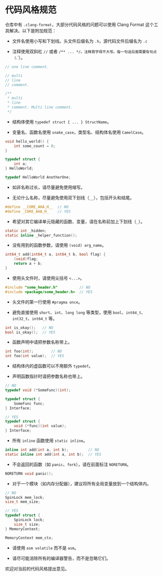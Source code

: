 # 代码风格规范

仓库中有 `.clang-format`，大部分代码风格的问题可以使用 Clang Format 这个工具解决。以下是附加规范：

* 文件名使用小写和下划线。头文件后缀名为 `.h`，源代码文件后缀名为 `.c`

* 注释使用双斜杠 `//` 或者 `/** ... */。注释首字母不大写。每一句话后面需要有句点（`.`）。

```c
// one line comment.

// multi
// line
// comment.

/**
 * multi
 * line
 * comment. Multi line comment.
 */
```

* 结构体使用 `typedef struct { ... } StructName`。

* 变量名、函数名使用 `snake_case`，类型名、结构体名使用 `CamelCase`。

```c
void hello_world() {
    int some_count = 0;
}

typedef struct {
    int a;
} HelloWorld;

typedef HelloWorld AnotherOne;
```

* 如非名称过长，请尽量避免使用缩写。

* 无论什么名称，尽量避免使用双下划线（`__`），包括开头和结尾。

```c
#define __CORE_AHA_H__  // NO
#define _CORE_AHA_H_    // YES
```

* 希望对其它编译单元隐藏的函数、变量，请在名称前加上下划线（`_`）。

```c
static int _hidden;
static inline _helper_function();
```

* 没有用到的函数参数，请使用 `(void) arg_name`。

```c
int64_t add(int64_t a, int64_t b, bool flag) {
    (void)flag;
    return a + b;
}
```

* 使用头文件时，请使用尖括号 `<...>`。

```c
#include "some_header.h"          // NO
#include <package/some_header.h>  // YES
```

* 头文件的第一行使用 `#pragma once`。

* 避免直接使用 `short`、`int`、`long long` 等类型，使用 `bool`、`int64_t`、`int32_t`、`int64_t` 等。

```c
int is_okay();   // NO
bool is_okay();  // YES
```

* 函数声明中请把参数名称带上。

```c
int foo(int);        // NO
int foo(int value);  // YES
```

* 结构体内的虚函数可以不用额外 `typedef`。

* 声明函数指针时请把参数名称也带上。

```c
// NO
typedef void (*SomeFunc)(int);

typedef struct {
    SomeFunc func;
} Interface;

// YES
typedef struct {
    void (*func)(int value);
} Interface;
```

* 所有 `inline` 函数使用 `static inline`。

```c
inline int add(int a, int b);         // NO
static inline int add(int a, int b);  // YES
```

* 不会返回的函数（如 `panic`、`fork`），请在前面标注 `NORETURN`。

```c
NORETURN void panic();
```

* 对于一个模块（如内存分配器），建议将所有全局变量放到一个结构体内。

```c
// NO
SpinLock mem_lock;
size_t mem_size;

// YES
typedef struct {
    SpinLock lock;
    size_t size;
} MemoryContext;

MemoryContext mem_ctx;
```

* 请使用 `asm volatile` 而不是 `asm`。

* 请尽可能消除所有的编译器警告，而不是忽略它们。

欢迎对当前的代码风格提出意见。

